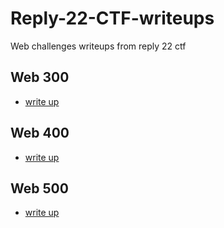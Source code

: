 # Reply-22-CTF-writeups
Web challenges writeups from reply 22 ctf


## Web 300 
- [write up](web300/web-300.md)

## Web 400
- [write up](web400/web400.md)
## Web 500

- [write up](web500/web500.md)
